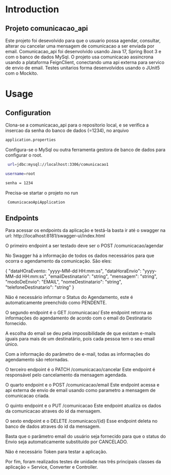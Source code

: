 # Introduction
## Projeto comunicacao_api
Este projeto foi desevolvido para que o usuario possa agendar, consultar, alterar ou cancelar uma mensagem de comunicacao a ser enviada por email. 
Comunicacao_api foi desenvolvido usando Java 17, Spring Boot 3 e com o banco de dados MySql. O projeto usa comunicacao assincrona usando a plataforma FeignClient, conectando uma api externa para servico de envio de email.
Testes unitarios forma desenvolvidos usando o JUnit5 com o Mockito.


# Usage
## Configuration
Clona-se a comunicacao_api para o repositorio local, e se verifica a insercao da senha do banco de dados (=1234),
no arquivo 
```bash
application.properties
```

Configura-se o  MySql ou outra ferramenta gestora de banco de dados para configurar o root.

```bash
 url=jdbc:mysql://localhost:3306/comunicacao1

username=root

senha = 1234
```
Precisa-se startar o projeto no run 

```bash
 ComunicacaoApiApplication
```
## Endpoints

Para acessar os endpoints da aplicação e testá-la basta ir até o swagger na url: http://localhost:8181/swagger-ui/index.html 

O primeiro endpoint a ser testado deve ser o POST /comunicacao/agendar

No Swagger há a informação de todos os dados necessários para que ocorra o agendamento da comunicação. São eles:

{ "dataHOraEvento: "yyyy-MM-dd HH:mm:ss", "dataHoraEnvio": "yyyy-MM-dd HH:mm:ss", "emailDestinatario": "string", "mensagem": "string", "modoDeEnvio": "EMAIL", "nomeDestinatario": "string", "telefoneDestinatario": "string" }

Não é necessário informar o Status do Agendamento, este é automaticamente preenchido como PENDENTE.

O segundo endpoint é o GET /comunicacao/
Este endpoint retorna as informações do agendamento de acordo com o email do Destinatario fornecido.

A escolha do email se deu pela impossibilidade de que existam e-mails iguais para mais de um destinatário, pois cada pessoa tem o seu email único.

Com a informação do parâmetro de e-mail, todas as informações do agendamento são retornadas.

O terceiro endpoint é o PATCH /comunicacao/cancelar
Este endpoint é responsável pelo cancelamento da mensagem agendada.

O quarto endpoint e o POST /comunicacao/email
Este endpoint acessa e api externa de envio de email usando como parametro a mensagem de comunicacao criada.

O quinto endpoint e o PUT /comunicacao
Este endpoint atualiza os dados da comunicacao atraves do id da mensagem.

O sexto endpoint e o DELETE /comunicaco/{id}
Esse endpoint deleta no banco de dados atraves do id da mensagem. 

Basta que o parâmetro email do usuário seja fornecido para que o status do Envio seja automaticamente substituído por CANCELADO.

Não é necessário Token para testar a aplicação.

Por fim, foram realizados testes de unidade nas três principais classes da aplicação = Service, Converter e Controller.

